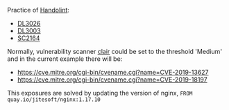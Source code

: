 Practice of [Handolint](https://github.com/hadolint/hadolint):


- [DL3026](https://github.com/hadolint/hadolint/wiki/DL3026)
- [DL3003](https://github.com/hadolint/hadolint/wiki/DL3003)
- [SC2164](https://github.com/koalaman/shellcheck/wiki/SC2164)

Normally, vulnerability scanner [clair](https://github.com/arminc/clair-scanner) could be set to the threshold 'Medium' and in the current example there will be:

- https://cve.mitre.org/cgi-bin/cvename.cgi?name=CVE-2019-13627
- https://cve.mitre.org/cgi-bin/cvename.cgi?name=CVE-2019-18197 

This exposures are solved by updating the version of nginx, `FROM quay.io/jitesoft/nginx:1.17.10`

